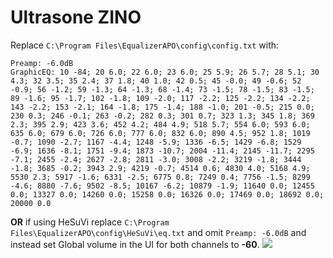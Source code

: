 # Ultrasone ZINO
Replace `C:\Program Files\EqualizerAPO\config\config.txt` with:
```
Preamp: -6.0dB
GraphicEQ: 10 -84; 20 6.0; 22 6.0; 23 6.0; 25 5.9; 26 5.7; 28 5.1; 30 4.3; 32 3.5; 35 2.4; 37 1.8; 40 1.0; 42 0.5; 45 -0.0; 49 -0.6; 52 -0.9; 56 -1.2; 59 -1.3; 64 -1.3; 68 -1.4; 73 -1.5; 78 -1.5; 83 -1.5; 89 -1.6; 95 -1.7; 102 -1.8; 109 -2.0; 117 -2.2; 125 -2.2; 134 -2.2; 143 -2.2; 153 -2.1; 164 -1.8; 175 -1.4; 188 -1.0; 201 -0.5; 215 0.0; 230 0.3; 246 -0.1; 263 -0.2; 282 0.3; 301 0.7; 323 1.3; 345 1.8; 369 2.3; 395 2.9; 423 3.6; 452 4.2; 484 4.9; 518 5.7; 554 6.0; 593 6.0; 635 6.0; 679 6.0; 726 6.0; 777 6.0; 832 6.0; 890 4.5; 952 1.8; 1019 -0.7; 1090 -2.7; 1167 -4.4; 1248 -5.9; 1336 -6.5; 1429 -6.8; 1529 -6.9; 1636 -8.1; 1751 -9.4; 1873 -10.7; 2004 -11.4; 2145 -11.7; 2295 -7.1; 2455 -2.4; 2627 -2.8; 2811 -3.0; 3008 -2.2; 3219 -1.8; 3444 -1.8; 3685 -0.2; 3943 2.9; 4219 -0.7; 4514 0.6; 4830 4.0; 5168 4.9; 5530 2.3; 5917 -1.6; 6331 -2.5; 6775 0.8; 7249 0.4; 7756 -1.5; 8299 -4.6; 8880 -7.6; 9502 -8.5; 10167 -6.2; 10879 -1.9; 11640 0.0; 12455 0.0; 13327 0.0; 14260 0.0; 15258 0.0; 16326 0.0; 17469 0.0; 18692 0.0; 20000 0.0
```
**OR** if using HeSuVi replace `C:\Program Files\EqualizerAPO\config\HeSuVi\eq.txt` and omit `Preamp: -6.0dB` and instead set Global volume in the UI for both channels to **-60**.
![](https://raw.githubusercontent.com/jaakkopasanen/AutoEq/master/results/Headphone.com/headphoncecom/onear/Ultrasone%20ZINO/Ultrasone%20ZINO.png)